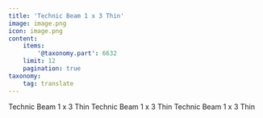```yaml
---
title: 'Technic Beam 1 x 3 Thin'
image: image.png
icon: image.png
content:
    items:
        '@taxonomy.part': 6632
    limit: 12
    pagination: true
taxonomy:
    tag: translate
---
```


Technic Beam 1 x 3 Thin
Technic Beam 1 x 3 Thin
Technic Beam 1 x 3 Thin
